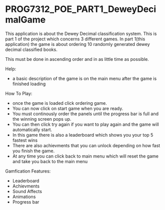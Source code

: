 # PROG7312_POE_PART1_DeweyDecimalGame
This application is about the Dewey Decimal classification system. This is part 1 of the project which concerns 3 different games. 
In part 1(this application) the game is about ordering 10 randomly generated dewey decimal classified books.

This must be done in ascending order and in as little time as possible. 

Help:
- a basic description of the game is on the main menu after the game is finished loading

How To Play:
- once the game is loaded click ordering game.
- You can now click on start game when you are ready.
- You must continously order the panels until the progress bar is full and the winning screen pops up. 
- You can then click try again if you want to play again and the game will automatically start.
- In this game there is also a leaderboard which shows you your top 5 fastest wins
- There are also achievments that you can unlock depending on how fast you finish the game.
- At any time you can click back to main menu which will reset the game and take you back to the main menu

Gamfication Features:
- Leaderboard
- Achievments
- Sound Affects
- Animations
- Progress bar
